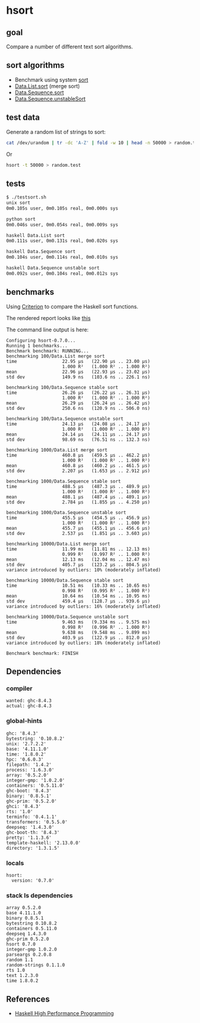 # hsort

## goal

Compare a number of different text sort algorithms.

## sort algorithms

* Benchmark using system [sort](http://www.gnu.org/software/coreutils/)
* [Data.List.sort](http://hackage.haskell.org/package/base/docs/Data-List.html#v:sort) (merge sort)
* [Data.Sequence.sort](http://hackage.haskell.org/package/containers-0.6.0.1/docs/src/Data.Sequence.Internal.Sorting.html#sort)
* [Data.Sequence.unstableSort](http://hackage.haskell.org/package/containers-0.6.0.1/docs/src/Data.Sequence.Internal.Sorting.html#unstableSort)

## test data

Generate a random list of strings to sort:

```bash
cat /dev/urandom | tr -dc 'A-Z' | fold -w 10 | head -n 50000 > random.test
```

Or 

```bash
hsort -t 50000 > random.test
```

## tests

```bash
$ ./testsort.sh
unix sort
0m0.105s user, 0m0.105s real, 0m0.000s sys

python sort
0m0.046s user, 0m0.054s real, 0m0.009s sys

haskell Data.List sort
0m0.111s user, 0m0.131s real, 0m0.020s sys

haskell Data.Sequence sort
0m0.104s user, 0m0.114s real, 0m0.010s sys

haskell Data.Sequence unstable sort
0m0.092s user, 0m0.104s real, 0m0.012s sys
```

## benchmarks

Using [Criterion](http://hackage.haskell.org/package/criterion) to compare the
Haskell sort functions. 

The rendered report looks like [this](./benchmark.html.pdf)

The command line output is here:

```
Configuring hsort-0.7.0...
Running 1 benchmarks...
Benchmark benchmark: RUNNING...
benchmarking 100/Data.List merge sort
time                 22.95 μs   (22.90 μs .. 23.00 μs)
                     1.000 R²   (1.000 R² .. 1.000 R²)
mean                 22.96 μs   (22.93 μs .. 23.02 μs)
std dev              149.9 ns   (103.6 ns .. 226.1 ns)

benchmarking 100/Data.Sequence stable sort
time                 26.26 μs   (26.22 μs .. 26.31 μs)
                     1.000 R²   (1.000 R² .. 1.000 R²)
mean                 26.29 μs   (26.24 μs .. 26.42 μs)
std dev              250.6 ns   (120.9 ns .. 506.0 ns)

benchmarking 100/Data.Sequence unstable sort
time                 24.13 μs   (24.08 μs .. 24.17 μs)
                     1.000 R²   (1.000 R² .. 1.000 R²)
mean                 24.14 μs   (24.11 μs .. 24.17 μs)
std dev              98.69 ns   (76.51 ns .. 132.3 ns)

benchmarking 1000/Data.List merge sort
time                 460.8 μs   (459.5 μs .. 462.2 μs)
                     1.000 R²   (1.000 R² .. 1.000 R²)
mean                 460.8 μs   (460.2 μs .. 461.5 μs)
std dev              2.207 μs   (1.653 μs .. 2.912 μs)

benchmarking 1000/Data.Sequence stable sort
time                 488.5 μs   (487.3 μs .. 489.9 μs)
                     1.000 R²   (1.000 R² .. 1.000 R²)
mean                 488.1 μs   (487.4 μs .. 489.1 μs)
std dev              2.784 μs   (1.855 μs .. 4.250 μs)

benchmarking 1000/Data.Sequence unstable sort
time                 455.5 μs   (454.5 μs .. 456.9 μs)
                     1.000 R²   (1.000 R² .. 1.000 R²)
mean                 455.7 μs   (455.1 μs .. 456.6 μs)
std dev              2.537 μs   (1.851 μs .. 3.603 μs)

benchmarking 10000/Data.List merge sort
time                 11.99 ms   (11.81 ms .. 12.13 ms)
                     0.999 R²   (0.997 R² .. 1.000 R²)
mean                 12.13 ms   (12.04 ms .. 12.47 ms)
std dev              405.7 μs   (123.2 μs .. 804.5 μs)
variance introduced by outliers: 10% (moderately inflated)

benchmarking 10000/Data.Sequence stable sort
time                 10.51 ms   (10.33 ms .. 10.65 ms)
                     0.998 R²   (0.995 R² .. 1.000 R²)
mean                 10.64 ms   (10.54 ms .. 10.95 ms)
std dev              459.4 μs   (128.7 μs .. 939.6 μs)
variance introduced by outliers: 16% (moderately inflated)

benchmarking 10000/Data.Sequence unstable sort
time                 9.463 ms   (9.334 ms .. 9.575 ms)
                     0.998 R²   (0.996 R² .. 1.000 R²)
mean                 9.638 ms   (9.548 ms .. 9.899 ms)
std dev              403.9 μs   (122.9 μs .. 812.0 μs)
variance introduced by outliers: 18% (moderately inflated)

Benchmark benchmark: FINISH
```

## Dependencies

### compiler

```
wanted: ghc-8.4.3
actual: ghc-8.4.3
```

### global-hints

```
ghc: '8.4.3'
bytestring: '0.10.8.2'
unix: '2.7.2.2'
base: '4.11.1.0'
time: '1.8.0.2'
hpc: '0.6.0.3'
filepath: '1.4.2'
process: '1.6.3.0'
array: '0.5.2.0'
integer-gmp: '1.0.2.0'
containers: '0.5.11.0'
ghc-boot: '8.4.3'
binary: '0.8.5.1'
ghc-prim: '0.5.2.0'
ghci: '8.4.3'
rts: '1.0'
terminfo: '0.4.1.1'
transformers: '0.5.5.0'
deepseq: '1.4.3.0'
ghc-boot-th: '8.4.3'
pretty: '1.1.3.6'
template-haskell: '2.13.0.0'
directory: '1.3.1.5'
```  

### locals

```
hsort:
  version: '0.7.0'
```

### stack ls dependencies

```
array 0.5.2.0
base 4.11.1.0
binary 0.8.5.1
bytestring 0.10.8.2
containers 0.5.11.0
deepseq 1.4.3.0
ghc-prim 0.5.2.0
hsort 0.7.0
integer-gmp 1.0.2.0
parseargs 0.2.0.8
random 1.1
random-strings 0.1.1.0
rts 1.0
text 1.2.3.0
time 1.8.0.2
```

## References

  - [Haskell High Performance Programming](https://www.packtpub.com/mapt/book/application_development/9781786464217/6/ch06lvl1sec41/reading%252c-writing%252c-and-handling-resources)
